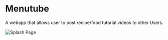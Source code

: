 # Menutube

A webapp that allows user to post recipe/food tutorial videos to other Users.

![Splash Page](https://github.com/maggieyam/menutube/blob/media/media/splash-gif.gif)
